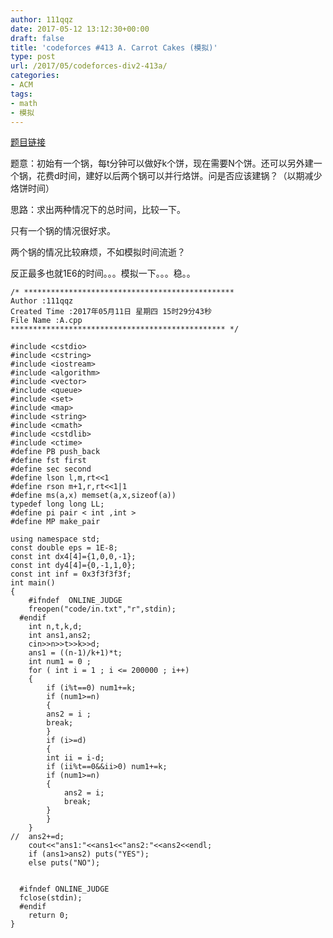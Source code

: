 ```yaml
---
author: 111qqz
date: 2017-05-12 13:12:30+00:00
draft: false
title: 'codeforces #413 A. Carrot Cakes (模拟)'
type: post
url: /2017/05/codeforces-div2-413a/
categories:
- ACM
tags:
- math
- 模拟
---
```


[题目链接](http://codeforces.com/contest/799/problem/A)

题意：初始有一个锅，每t分钟可以做好k个饼，现在需要N个饼。还可以另外建一个锅，花费d时间，建好以后两个锅可以并行烙饼。问是否应该建锅？（以期减少烙饼时间）

思路：求出两种情况下的总时间，比较一下。

只有一个锅的情况很好求。

两个锅的情况比较麻烦，不如模拟时间流逝？

反正最多也就1E6的时间。。。模拟一下。。。稳。。



    
    /* ***********************************************
    Author :111qqz
    Created Time :2017年05月11日 星期四 15时29分43秒
    File Name :A.cpp
    ************************************************ */
    
    #include <cstdio>
    #include <cstring>
    #include <iostream>
    #include <algorithm>
    #include <vector>
    #include <queue>
    #include <set>
    #include <map>
    #include <string>
    #include <cmath>
    #include <cstdlib>
    #include <ctime>
    #define PB push_back
    #define fst first
    #define sec second
    #define lson l,m,rt<<1
    #define rson m+1,r,rt<<1|1
    #define ms(a,x) memset(a,x,sizeof(a))
    typedef long long LL;
    #define pi pair < int ,int >
    #define MP make_pair
    
    using namespace std;
    const double eps = 1E-8;
    const int dx4[4]={1,0,0,-1};
    const int dy4[4]={0,-1,1,0};
    const int inf = 0x3f3f3f3f;
    int main()
    {
    	#ifndef  ONLINE_JUDGE 
    	freopen("code/in.txt","r",stdin);
      #endif
    	int n,t,k,d;
    	int ans1,ans2;
    	cin>>n>>t>>k>>d;
    	ans1 = ((n-1)/k+1)*t;
    	int num1 = 0 ;
    	for ( int i = 1 ; i <= 200000 ; i++)
    	{
    	    if (i%t==0) num1+=k;
    	    if (num1>=n) 
    	    {
    		ans2 = i ;
    		break;
    	    }
    	    if (i>=d)
    	    {
    		int ii = i-d;
    		if (ii%t==0&&ii>0) num1+=k;
    		if (num1>=n)
    		{
    		    ans2 = i;
    		    break;
    		}
    	    }
    	}
    //	ans2+=d;
    	cout<<"ans1:"<<ans1<<"ans2:"<<ans2<<endl;
    	if (ans1>ans2) puts("YES");
    	else puts("NO");
    
    
      #ifndef ONLINE_JUDGE  
      fclose(stdin);
      #endif
        return 0;
    }
    



